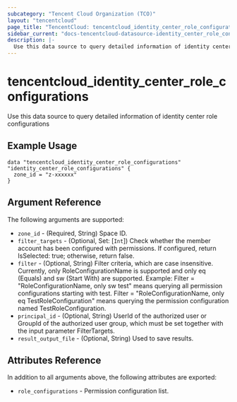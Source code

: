 ```yaml
---
subcategory: "Tencent Cloud Organization (TCO)"
layout: "tencentcloud"
page_title: "TencentCloud: tencentcloud_identity_center_role_configurations"
sidebar_current: "docs-tencentcloud-datasource-identity_center_role_configurations"
description: |-
  Use this data source to query detailed information of identity center role configurations
---
```


# tencentcloud_identity_center_role_configurations

Use this data source to query detailed information of identity center role configurations

## Example Usage

```hcl
data "tencentcloud_identity_center_role_configurations" "identity_center_role_configurations" {
  zone_id = "z-xxxxxx"
}
```

## Argument Reference

The following arguments are supported:

* `zone_id` - (Required, String) Space ID.
* `filter_targets` - (Optional, Set: [`Int`]) Check whether the member account has been configured with permissions. If configured, return IsSelected: true; otherwise, return false.
* `filter` - (Optional, String) Filter criteria, which are case insensitive. Currently, only RoleConfigurationName is supported and only eq (Equals) and sw (Start With) are supported. Example: Filter = "RoleConfigurationName, only sw test" means querying all permission configurations starting with test. Filter = "RoleConfigurationName, only eq TestRoleConfiguration" means querying the permission configuration named TestRoleConfiguration.
* `principal_id` - (Optional, String) UserId of the authorized user or GroupId of the authorized user group, which must be set together with the input parameter FilterTargets.
* `result_output_file` - (Optional, String) Used to save results.

## Attributes Reference

In addition to all arguments above, the following attributes are exported:

* `role_configurations` - Permission configuration list.



